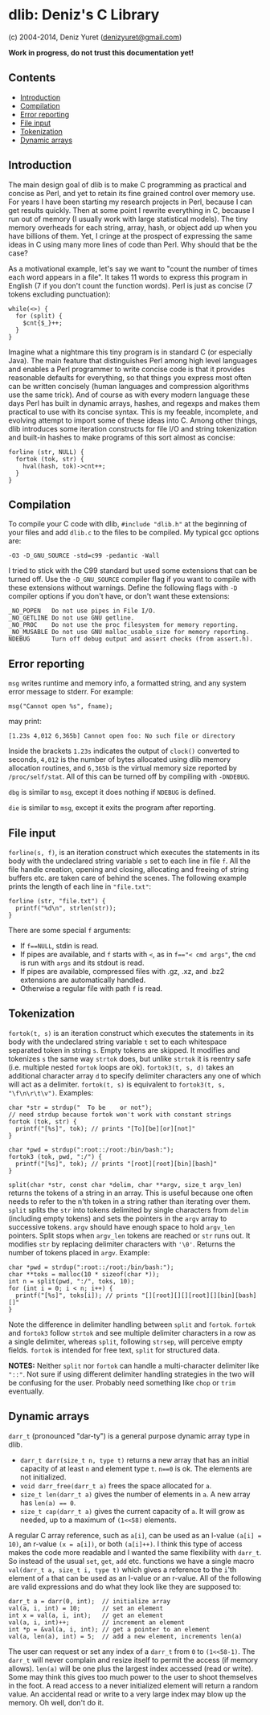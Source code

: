 dlib: Deniz's C Library
===========================
(c) 2004-2014, Deniz Yuret (denizyuret@gmail.com)

**Work in progress, do not trust this documentation yet!**

Contents
--------
* [Introduction](#introduction)
* [Compilation](#compilation)
* [Error reporting](#error-reporting)
* [File input](#file-input)
* [Tokenization](#tokenization)
* [Dynamic arrays](#dynamic-arrays)


Introduction
------------

The main design goal of dlib is to make C programming as practical and
concise as Perl, and yet to retain its fine grained control over
memory use.  For years I have been starting my research projects in
Perl, because I can get results quickly.  Then at some point I rewrite
everything in C, because I run out of memory (I usually work with
large statistical models).  The tiny memory overheads for each string,
array, hash, or object add up when you have billions of them.  Yet, I
cringe at the prospect of expressing the same ideas in C using many
more lines of code than Perl.  Why should that be the case?

As a motivational example, let's say we want to "count the number of
times each word appears in a file".  It takes 11 words to express this
program in English (7 if you don't count the function words).  Perl is
just as concise (7 tokens excluding punctuation):

	while(<>) {
	  for (split) {
	    $cnt{$_}++;
	  }
	}

Imagine what a nightmare this tiny program is in standard C (or
especially Java).  The main feature that distinguishes Perl among high
level languages and enables a Perl programmer to write concise code is
that it provides reasonable defaults for everything, so that things
you express most often can be written concisely (human languages and
compression algorithms use the same trick).  And of course as with
every modern language these days Perl has built in dynamic arrays,
hashes, and regexps and makes them practical to use with its concise
syntax.  This is my feeable, incomplete, and evolving attempt to
import some of these ideas into C.  Among other things, dlib
introduces some iteration constructs for file I/O and string
tokenization and built-in hashes to make programs of this sort almost
as concise:

	forline (str, NULL) {
	  fortok (tok, str) {
	    hval(hash, tok)->cnt++;
	  }
	}


Compilation
-----------

To compile your C code with dlib, `#include "dlib.h"` at the beginning
of your files and add `dlib.c` to the files to be compiled.  My typical
gcc options are: 

	-O3 -D_GNU_SOURCE -std=c99 -pedantic -Wall

I tried to stick with the C99 standard but used some extensions that
can be turned off.  Use the `-D_GNU_SOURCE` compiler flag if you want
to compile with these extensions without warnings.  Define the
following flags with `-D` compiler options if you don't have, or don't
want these extensions:

	_NO_POPEN	Do not use pipes in File I/O.
	_NO_GETLINE	Do not use GNU getline.
	_NO_PROC	Do not use the proc filesystem for memory reporting.
	_NO_MUSABLE	Do not use GNU malloc_usable_size for memory reporting.
	NDEBUG		Turn off debug output and assert checks (from assert.h).

Error reporting
-------------------

`msg` writes runtime and memory info, a formatted string, and any system
error message to stderr.  For example:

	msg("Cannot open %s", fname);

may print:

	[1.23s 4,012 6,365b] Cannot open foo: No such file or directory

Inside the brackets `1.23s` indicates the output of `clock()`
converted to seconds, `4,012` is the number of bytes allocated using
dlib memory allocation routines, and `6,365b` is the virtual memory
size reported by `/proc/self/stat`.  All of this can be turned off by
compiling with `-DNDEBUG`.

`dbg` is similar to `msg`, except it does nothing if `NDEBUG` is defined.

`die` is similar to `msg`, except it exits the program after reporting.

File input
--------------

`forline(s, f)`, is an iteration construct which executes the
statements in its body with the undeclared string variable `s` set to
each line in file `f`.  All the file handle creation, opening and
closing, allocating and freeing of string buffers etc. are taken care
of behind the scenes.  The following example prints the length of each
line in `"file.txt"`:

	forline (str, "file.txt") {
	  printf("%d\n", strlen(str));
	}

There are some special `f` arguments:

* If `f==NULL`, stdin is read.
* If pipes are available, and `f` starts with `<`, as in `f=="< cmd
  args"`, the `cmd` is run with `args` and its stdout is read.
* If pipes are available, compressed files with .gz, .xz, and .bz2
  extensions are automatically handled.
* Otherwise a regular file with path `f` is read.   

Tokenization
----------------

`fortok(t, s)` is an iteration construct which executes the statements
in its body with the undeclared string variable `t` set to each
whitespace separated token in string `s`.  Empty tokens are skipped.
It modifies and tokenizes `s` the same way `strtok` does, but unlike
`strtok` it is reentry safe (i.e. multiple nested `fortok` loops are
ok).  `fortok3(t, s, d)` takes an additional character array `d` to
specify delimiter characters any one of which will act as a delimiter.
`fortok(t, s)` is equivalent to `fortok3(t, s, "\f\n\r\t\v")`.
Examples:

	char *str = strdup("  To be    or not");
	// need strdup because fortok won't work with constant strings
	fortok (tok, str) {
	  printf("[%s]", tok); // prints "[To][be][or][not]"
	}

	char *pwd = strdup(":root::/root:/bin/bash:");
	fortok3 (tok, pwd, ":/") {
	  printf("[%s]", tok); // prints "[root][root][bin][bash]"
	}

`split(char *str, const char *delim, char **argv, size_t argv_len)`
returns the tokens of a string in an array.  This is useful because
one often needs to refer to the n'th token in a string rather than
iterating over them.  `split` splits the `str` into tokens delimited
by single characters from `delim` (including empty tokens) and sets
the pointers in the `argv` array to successive tokens.  `argv` should
have enough space to hold `argv_len` pointers.  Split stops when
`argv_len` tokens are reached or `str` runs out.  It modifies `str` by
replacing delimiter characters with `'\0'`.  Returns the number of
tokens placed in `argv`.  Example:

	char *pwd = strdup(":root::/root:/bin/bash:");
	char **toks = malloc(10 * sizeof(char *));
	int n = split(pwd, ":/", toks, 10);
	for (int i = 0; i < n; i++) {
	  printf("[%s]", toks[i]); // prints "[][root][][][root][][bin][bash][]"
	}

Note the difference in delimiter handling between `split` and
`fortok`.  `fortok` and `fortok3` follow `strtok` and see multiple
delimiter characters in a row as a single delimiter, whereas `split`,
following `strsep`, will perceive empty fields.  `fortok` is intended
for free text, `split` for structured data.

**NOTES:** Neither `split` nor `fortok` can handle a multi-character
delimiter like `"::"`.  Not sure if using different delimiter handling
strategies in the two will be confusing for the user.  Probably need
something like `chop` or `trim` eventually.

Dynamic arrays
------------------

`darr_t` (pronounced "dar-ty") is a general purpose dynamic array
type in dlib.

* `darr_t darr(size_t n, type t)` returns a new array that has an
  initial capacity of at least `n` and element type `t`.  `n==0` is
  ok.  The elements are not initialized.
* `void darr_free(darr_t a)` frees the space allocated for `a`.
* `size_t len(darr_t a)` gives the number of elements in `a`.  A new
  array has `len(a) == 0`.
* `size_t cap(darr_t a)` gives the current capacity of `a`.  It will
  grow as needed, up to a maximum of `(1<<58)` elements.

A regular C array reference, such as `a[i]`, can be used as an
l-value `(a[i] = 10)`, an r-value `(x = a[i])`, or both `(a[i]++)`.  I
think this type of access makes the code more readable and I wanted
the same flexibility with `darr_t`.  So instead of the usual `set`,
`get`, `add` etc. functions we have a single macro `val(darr_t a,
size_t i, type t)` which gives a reference to the `i`'th element of
`a` that can be used as an l-value or an r-value.  All of the
following are valid expressions and do what they look like they are
supposed to:

	darr_t a = darr(0, int);  // initialize array
	val(a, i, int) = 10;	  // set an element
	int x = val(a, i, int);	  // get an element
	val(a, i, int)++;         // increment an element
	int *p = &val(a, i, int); // get a pointer to an element
	val(a, len(a), int) = 5;  // add a new element, increments len(a)

The user can request or set any index of a `darr_t` from `0` to
`(1<<58-1)`.  The `darr_t` will never complain and resize itself to
permit the access (if memory allows).  `len(a)` will be one plus the
largest index accessed (read or write).  Some may think this gives too
much power to the user to shoot themselves in the foot.  A read access
to a never initialized element will return a random value.  An
accidental read or write to a very large index may blow up the memory.
Oh well, don't do it.

